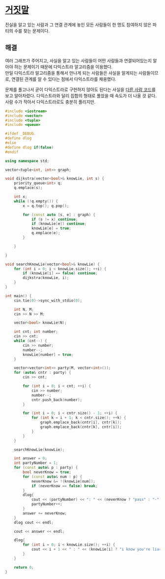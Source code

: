 # [거짓말](https://www.acmicpc.net/problem/1043)

진실을 알고 있는 사람과 그 연결 관계에 놓인 모든 사람들이 한 명도 참여하지 않은 파티의 수를 찾는 문제이다.

## 해결

여러 그래프가 주어지고, 사실을 알고 있는 사람들이 어떤 사람들과 연결되어있는지 알아야 하는 문제이기 때문에 다익스트라 알고리즘을 이용했다.  
만일 다익스트라 알고리즘을 통해서 만나게 되는 사람들은 사실을 알게되는 사람들이므로, 연결된 관계를 알 수 있다는 점에서 다익스트라를 채용했다.

문제를 풀고나서 굳이 다익스트라로 구현하지 않아도 된다는 사실을 [다른 사람 코드](https://www.acmicpc.net/source/83242600)를 보고 알아차렸다. 다익스트라와 달리 집합의 형태로 풀었을 때 속도가 더 나올 것 같다. 사람 수가 작아서 다익스트라로도 충분히 풀리지만.

```cpp
#include <iostream>
#include <vector>
#include <tuple>
#include <queue>

#ifdef _DEBUG
#define dlog
#else
#define dlog if(false)
#endif

using namespace std;

vector<tuple<int, int>> graph;

void dijkstra(vector<bool>& knowLie, int s) {
	priority_queue<int> q;
	q.emplace(s);

	int x;
	while (!q.empty()) {
		x = q.top(); q.pop();

		for (const auto [s, e] : graph) {
			if (s != x) continue;
			if (knowLie[e]) continue;
			knowLie[e] = true;
			q.emplace(e);
		}

	}

}

void searchKnowLie(vector<bool>& knowLie) {
	for (int i = 0; i < knowLie.size(); ++i) {
		if (knowLie[i] == false) continue;
		dijkstra(knowLie, i);
	}
}

int main() {
	cin.tie(0)->sync_with_stdio(0);

	int N, M;
	cin >> N >> M;

	vector<bool> knowLie(N);

	int cnt; int number;
	cin >> cnt;
	while (cnt--) {
		cin >> number;
		number--;
		knowLie[number] = true;
	}

	vector<vector<int>> party(M, vector<int>());
	for (auto& cntr : party) {
		cin >> cnt;

		for (int i = 0; i < cnt; ++i) {
			cin >> number;
			number--;
			cntr.push_back(number);
		}

		for (int i = 0; i < cntr.size() - 1; ++i) {
			for (int k = i + 1; k < cntr.size(); ++k) {
				graph.emplace_back(cntr[i], cntr[k]);
				graph.emplace_back(cntr[k], cntr[i]);
			}
		}
	}

	searchKnowLie(knowLie);

	int answer = 0;
	int partyNumber = 1;
	for (const auto& p : party) {
		bool neverKnow = true;
		for (const auto& num : p) {
			neverKnow &= !(knowLie[num]);
			if (neverKnow == false) break;
		}
		dlog{
			cout << (partyNumber) << ": " << (neverKnow ? "pass" : "-") << endl;
			partyNumber++;
		}
		answer += neverKnow;
	}
	dlog cout << endl;

	cout << answer << endl;

	dlog{
		for (int i = 0; i < knowLie.size(); ++i) {
			cout << i + 1 << " : " << (knowLie[i] ? "i know you're liar" : "-") << endl;
		}
	}

	return 0;
}
```